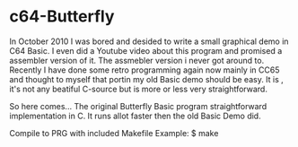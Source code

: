 # c64-Butterfly

In October 2010 I was bored and desided to write a small graphical demo in C64 Basic.
I even did a Youtube video about this program and promised a assembler version of it.
The assmebler version i never got around to. Recently I have done some retro programming
again now mainly in CC65 and thought to myself that portin my old Basic demo should be
easy. It is , it's not any beatiful C-source but is more or less very straightforward.

So here comes...
The original Butterfly Basic program 
straightforward implementation in C.
It runs allot faster then the old Basic Demo did.

Compile to PRG with included Makefile
Example:
$ make
